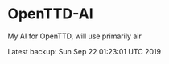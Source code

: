 # OpenTTD-AI
My AI for OpenTTD, will use primarily air

Latest backup: Sun Sep 22 01:23:01 UTC 2019
